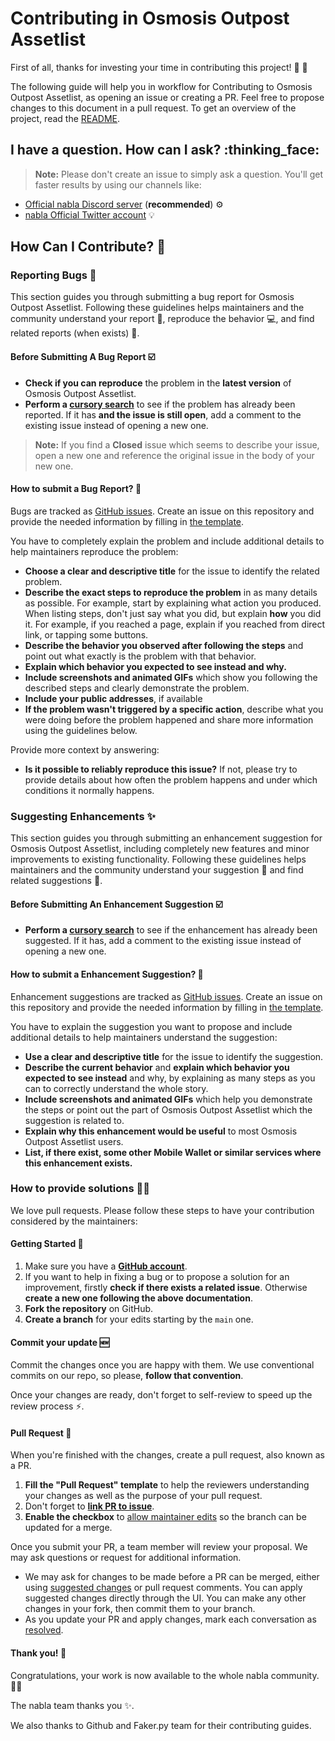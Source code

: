 # Contributing in Osmosis Outpost Assetlist<!-- omit in toc -->

First of all, thanks for investing your time in contributing this project! :partying_face: :hugs:

The following guide will help you in workflow for Contributing to Osmosis Outpost Assetlist, as opening an issue or creating a PR. Feel free to propose changes to this document in a pull request. To get an overview of the project, read the [README](README.md).

## I have a question. How can I ask? :thinking_face:

> **Note:** Please don't create an issue to simply ask a question. You'll get faster results by using our channels like:

- [Official nabla Discord server](https://discord.gg/WzXYRd3AwH) (**recommended**) :gear:
- [nabla Official Twitter account](https://twitter.com/nabla_hq) :bulb:

## How Can I Contribute? :handshake:

### Reporting Bugs :bug:

This section guides you through submitting a bug report for Osmosis Outpost Assetlist. Following these guidelines helps maintainers and the community understand your report :pencil:, reproduce the behavior :computer:, and find related reports (when exists) :mag_right:.

#### Before Submitting A Bug Report :ballot_box_with_check:

- **Check if you can reproduce** the problem in the **latest version** of Osmosis Outpost Assetlist.
- **Perform a [cursory search](https://github.com/search?q=is%3Aissue+repo%3Anabla-studio%2Fosmosis-outposts-assetlists)** to see if the problem has already been reported. If it has **and the issue is still open**, add a comment to the existing issue instead of opening a new one.

> **Note:** If you find a **Closed** issue which seems to describe your issue, open a new one and reference the original issue in the body of your new one.

#### How to submit a Bug Report? :incoming_envelope:

Bugs are tracked as [GitHub issues](https://guides.github.com/features/issues/). Create an issue on this repository and provide the needed information by filling in [the template](https://github.com/nabla-studio/osmosis-outposts-assetlists/issues/new?assignees=&labels=bug&template=BUG-REPORT.yml&title=%5BBug%5D%3A+).

You have to completely explain the problem and include additional details to help maintainers reproduce the problem:

- **Choose a clear and descriptive title** for the issue to identify the related problem.
- **Describe the exact steps to reproduce the problem** in as many details as possible. For example, start by explaining what action you produced. When listing steps, don't just say what you did, but explain **how** you did it. For example, if you reached a page, explain if you reached from direct link, or tapping some buttons.
- **Describe the behavior you observed after following the steps** and point out what exactly is the problem with that behavior.
- **Explain which behavior you expected to see instead and why.**
- **Include screenshots and animated GIFs** which show you following the described steps and clearly demonstrate the problem.
- **Include your public addresses**, if available
- **If the problem wasn't triggered by a specific action**, describe what you were doing before the problem happened and share more information using the guidelines below.

Provide more context by answering:

- **Is it possible to reliably reproduce this issue?** If not, please try to provide details about how often the problem happens and under which conditions it normally happens.

### Suggesting Enhancements :sparkles:

This section guides you through submitting an enhancement suggestion for Osmosis Outpost Assetlist, including completely new features and minor improvements to existing functionality. Following these guidelines helps maintainers and the community understand your suggestion :pencil: and find related suggestions :mag_right:.

#### Before Submitting An Enhancement Suggestion :ballot_box_with_check:

- **Perform a [cursory search](https://github.com/search?q=is%3Aissue+repo%3Anabla-studio%2Fosmosis-outposts-assetlists)** to see if the enhancement has already been suggested. If it has, add a comment to the existing issue instead of opening a new one.

#### How to submit a Enhancement Suggestion? :incoming_envelope:

Enhancement suggestions are tracked as [GitHub issues](https://guides.github.com/features/issues/). Create an issue on this repository and provide the needed information by filling in [the template](https://github.com/nabla-studio/osmosis-outposts-assetlists/issues/new?assignees=&labels=enhancement%2Cimprovement&template=ENHANCEMENT-REPORT.yml&title=%5BEnhancement%5D%3A+).

You have to explain the suggestion you want to propose and include additional details to help maintainers understand the suggestion:

- **Use a clear and descriptive title** for the issue to identify the suggestion.
- **Describe the current behavior** and **explain which behavior you expected to see instead** and why, by explaining as many steps as you can to correctly understand the whole story.
- **Include screenshots and animated GIFs** which help you demonstrate the steps or point out the part of Osmosis Outpost Assetlist which the suggestion is related to.
- **Explain why this enhancement would be useful** to most Osmosis Outpost Assetlist users.
- **List, if there exist, some other Mobile Wallet or similar services where this enhancement exists.**

### How to provide solutions :construction::heavy_plus_sign:

We love pull requests. Please follow these steps to have your contribution considered by the maintainers:

#### Getting Started :beginner:

1. Make sure you have a [**GitHub account**](https://github.com/signup/free>).
2. If you want to help in fixing a bug or to propose a solution for an improvement, firstly **check if there exists a related issue**. Otherwise **create a new one following the above documentation**.
3. **Fork the repository** on GitHub.
4. **Create a branch** for your edits starting by the `main` one.

#### Commit your update :new:

Commit the changes once you are happy with them. We use conventional commits on our repo, so please, **follow that convention**.

Once your changes are ready, don't forget to self-review to speed up the review process :zap:.

#### Pull Request :twisted_rightwards_arrows:

When you're finished with the changes, create a pull request, also known as a PR.

1. **Fill the "Pull Request" template** to help the reviewers understanding your changes as well as the purpose of your pull request.
2. Don't forget to [**link PR to issue**](https://docs.github.com/en/issues/tracking-your-work-with-issues/linking-a-pull-request-to-an-issue).
3. **Enable the checkbox** to [allow maintainer edits](https://docs.github.com/en/github/collaborating-with-issues-and-pull-requests/allowing-changes-to-a-pull-request-branch-created-from-a-fork) so the branch can be updated for a merge.

Once you submit your PR, a team member will review your proposal. We may ask questions or request for additional information.

- We may ask for changes to be made before a PR can be merged, either using [suggested changes](https://docs.github.com/en/github/collaborating-with-issues-and-pull-requests/incorporating-feedback-in-your-pull-request) or pull request comments. You can apply suggested changes directly through the UI. You can make any other changes in your fork, then commit them to your branch.
- As you update your PR and apply changes, mark each conversation as [resolved](https://docs.github.com/en/github/collaborating-with-issues-and-pull-requests/commenting-on-a-pull-request#resolving-conversations).

#### Thank you! :pray:

Congratulations, your work is now available to the whole nabla community. :tada::clap:

The nabla team thanks you :sparkles:.

We also thanks to Github and Faker.py team for their contributing guides.
